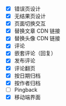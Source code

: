- [x] 错误页设计
- [x] 无结果页设计
- [x] 页面切换交互
- [x] 替换文章 CDN 链接
- [x] 替换头像 CDN 链接
- [x] 评论
- [x] 嵌套评论（回复）
- [x] 发布评论
- [x] 评论翻页
- [x] 按日期归档
- [x] 按作者归档
- [ ] Pingback
- [x] 移动端界面

